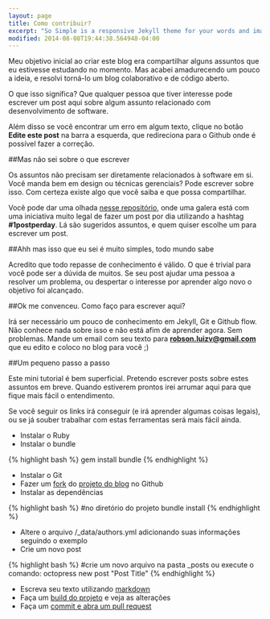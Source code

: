```yaml
---
layout: page
title: Como contribuir?
excerpt: "So Simple is a responsive Jekyll theme for your words and images."
modified: 2014-08-08T19:44:38.564948-04:00
---
```


Meu objetivo inicial ao criar este blog era compartilhar alguns assuntos que eu estivesse estudando no momento. Mas acabei amadurecendo um pouco a ideia, e resolvi torná-lo um blog colaborativo e de código aberto.

O que isso significa? Que qualquer pessoa que tiver interesse pode escrever um post aqui sobre algum assunto relacionado com desenvolvimento de software.

Além disso se você encontrar um erro em algum texto, clique no botão **Edite este post** na barra a esquerda, que redireciona para o Github onde é possível fazer a correção.

##Mas não sei sobre o que escrever

Os assuntos não precisam ser diretamente relacionados à software em si. Você manda bem em design ou técnicas gerenciais? Pode escrever sobre isso. Com certeza existe algo que você saiba e que possa compartilhar.

Você pode dar uma olhada [nesse repositório](https://github.com/LFeh/poste-mais), onde uma galera está com uma iniciativa muito legal de fazer um post por dia utilizando a hashtag **#1postperday**. Lá são sugeridos assuntos, e quem quiser escolhe um para escrever um post.


##Ahh mas isso que eu sei é muito simples, todo mundo sabe

Acredito que todo repasse de conhecimento é válido. O que é trivial para você pode ser a dúvida de muitos. Se seu post ajudar uma pessoa a resolver um problema, ou despertar o interesse por aprender algo novo o objetivo foi alcançado.


##Ok me convenceu. Como faço para escrever aqui?

Irá ser necessário um pouco de conhecimento em Jekyll, Git e Github flow. Não conhece nada sobre isso e não está afim de aprender agora. Sem problemas. Mande um email com seu texto para **robson.luizv@gmail.com** que eu edito e coloco no blog para você ;)

##Um pequeno passo a passo

Este mini tutorial é bem superficial. Pretendo escrever posts sobre estes assuntos em breve. Quando estiverem prontos irei arrumar aqui para que fique mais fácil o entendimento.

Se você seguir os links irá conseguir (e irá aprender algumas coisas legais), ou se já souber trabalhar com estas ferramentas será mais fácil ainda.

- Instalar o Ruby
- Instalar o bundle

{% highlight bash %}
gem install bundle
{% endhighlight %}

- Instalar o Git 
- Fazer um [fork](http://tableless.com.br/contribuindo-em-projetos-open-source-com-o-github/) do [projeto do blog](https://github.com/robsonbittencourt/rbittencourt.com/fork) no Github
- Instalar as dependências

{% highlight bash %}
#no diretório do projeto
bundle install
{% endhighlight %}

- Altere o arquivo /_data/authors.yml adicionando suas informações seguindo o exemplo
- Crie um novo post

{% highlight bash %}
#crie um novo arquivo na pasta _posts ou execute o comando:
octopress new post "Post Title"
{% endhighlight %}

- Escreva seu texto utilizando [markdown](https://help.github.com/articles/markdown-basics/)
- Faça um [build do projeto](http://jekyllrb.com/docs/usage/) e veja as alterações
- Faça um [commit e abra um pull request](http://tableless.com.br/contribuindo-em-projetos-open-source-com-o-github/)